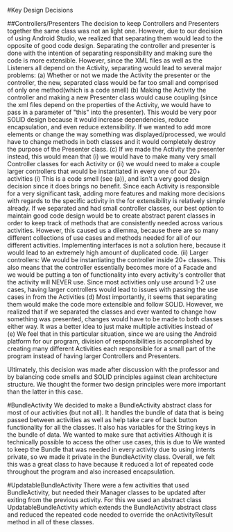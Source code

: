 #Key Design Decisions

##Controllers/Presenters
 The decision to keep Controllers and Presenters together the same class was not an light one. 
However, due to our decision of using Android Studio, we realized that separating them would lead 
to the opposite of good code design. Separating the controller and presenter is done with the 
intention of separating responsibility and making sure the code is more extensible.
However, since the XML files as well as the Listeners all depend on the Activity, 
separating would lead to several major problems:
    (a) Whether or not we made the Activity the presenter or the controller, the new, separated class
    would be far too small and comprised of only one method(which is a code smell)
    (b) Making the Activity the controller and making a new Presenter class would cause coupling 
    (since the xml files depend on the properties of the Activity, we would have to pass in a 
    parameter of "this" into the presenter). This would be very poor SOLID design because it would
    increase dependencies, reduce encapsulation, and even reduce extensibility. If we wanted
    to add more elements or change the way something was displayed/processed, we would have to 
    change methods in both classes and it would completely destroy the purpose of the Presenter class.
    (c) If we made the Activity the presenter instead, this would mean that (i) we would have to
    make many very small Controller classes for each Activity or (ii) we would need to make a couple 
    larger controllers that would be instantiated in every one of our 20+ activities
        (i) This is a code smell (see (a)), and isn't a very good design decision since it
        does brings no benefit. Since each Activity is responsible for a very significant task,
        adding more features and making more decisions with regards to the specific activity in the
        for extensibility is relatively simple already. If we separated and had small controller 
        classes, our best option to maintain good code design would be to create abstract parent 
        classes in order to keep track of methods that are consistently needed across various 
        activities. However, this caused us a dilemma, because there are so many different collections
        of use cases and methods needed for all of our different activities. Implementing interfaces
        is not a solution here, because it would lead to an extremely high amount of duplicated code.
        (ii) Larger controllers: We would be instantiating the controller inside 20+ classes.
         This also means that the controller essentially becomes more of a Facade and we would be
         putting a ton of functionality into every activity's controller that the activity will 
         NEVER use. Since most activities only use around 1-2 use cases, having larger 
         controllers would lead to issues with passing the use cases in from the Activities
    (d) Most importantly, it seems that separating them would make the code more extensible and
    follow SOLID. However, we realized that if we separated the classes and ever wanted to change
    how something was presented, changes would have to be made to both classes either way. It was
    a better idea to just make multiple activities instead of  
    (e) We feel that in this particular situation, since we are using the Android platform for our
    program, division of responsibilities is accomplished by creating many different Activities
    each responsible for a small part of the program instead of having larger Controllers and 
    Presenters.
    
Ultimately, this decision was made after discussion with the professor and by balancing code smells 
and SOLID principles against clean architecture structure. We thought the former two design principles
 were more important than the latter in this case.
 
 #BundleActivity
 We decided to make a BundleActivity abstract class for most of our activities (but not all). It
 handles the bundle of data that is being passed between activities as well as help take care of 
 back button functionality for all the classes. It also has variables for the String keys in the 
 bundle of data. We wanted to make sure that activities 
 Although it is technically possible to access the other use cases, this is due to 
 We wanted to keep the Bundle that was needed
 in every activity due to using intents private,
  so we made it private in the BundleActivity class.
 Overall, we felt this was a great class to have because it reduced a lot of repeated code throughout
 the program and also increased encapsulation.
 
 #UpdatableBundleActivity
 There were a few activities that used BundleActivity, but needed their Manager classes to be 
 updated after exiting from the previous activity. For this we used an abstract class UpdatableBundleActivity
 which extends the BundleActivity abstract class and reduced the repeated code needed to override
 the onActivityResult method in all of these classes.
